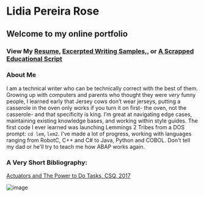 # Lidia Pereira Rose
## Welcome to my online portfolio



### View My [Resume](http://LJPR.github.io/resume.html), [Excerpted Writing Samples,](http://LJPR.github.io/samples.html), or [A Scrapped Educational Script](http://LJPR.github.io/script.html)

### About Me

I am a technical writer who can be technically correct with the best of them. Growing up with computers and parents who thought they were *very* funny people, I learned early that Jersey cows don’t wear jerseys, putting a casserole in the oven only works if you turn it on first- the oven, not the casserole- and that specificity is king. I’m great at navigating edge cases, maintaining existing knowledge bases, and working within style guides.  The first code I ever learned was launching Lemmings 2 Tribes from a DOS prompt: `cd lem`, `lem2`. I've made a lot of progress, working with languages ranging from RobotC, C++ and C# to Java, Python and COBOL. Don't tell my dad or he'll try to teach me how ABAP works again. 


### A Very Short Bibliography: 


 [Actuators and The Power to Do Tasks, CSQ, 2017](https://cavendishsq.com/title/Actuators-and-the-Power-to-Do-Tasks)
 
 ![image](https://user-images.githubusercontent.com/38336975/110595475-0a958200-814c-11eb-9ee0-196c6bd5312f.png)

